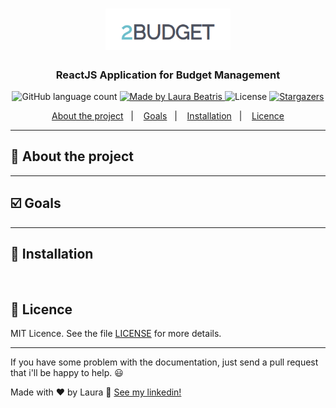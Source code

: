 <h1 align="center">
  <img alt="2Budget" title="2Budget" src=".github/logo.png" width="200px" />
</h1>

<h3 align="center">
  ReactJS Application for Budget Management 
</h3>

<p align="center">
  <img alt="GitHub language count" src="https://img.shields.io/github/languages/count/LauraBeatris/goeat-api?color=yellow">

  <a href="https://www.linkedin.com/in/laurabeatris/">
    <img alt="Made by Laura Beatris" src="https://img.shields.io/badge/made%20by-laura%20beatris-yellow">
  </a>

  <img alt="License" src="https://img.shields.io/badge/licence-MIT-yellow">

  <a href="https://github.com/LauraBeatris/goeat-api/stargazers">
    <img alt="Stargazers" src="https://img.shields.io/github/stars/LauraBeatris/goeat-api?style=social">
  </a>
</p>

<p align="center">
  <a href="#rocket-about-the-project">About the project</a>&nbsp;&nbsp;&nbsp;|&nbsp;&nbsp;&nbsp;
  <a href="#ballot_box_with_check-goals">Goals</a>&nbsp;&nbsp;&nbsp;|&nbsp;&nbsp;&nbsp;
  <a href="#checkered_flag-installation">Installation</a>&nbsp;&nbsp;&nbsp;|&nbsp;&nbsp;&nbsp;
  <a href="#memo-licence">Licence</a>
</p>

<hr>

## :rocket: About the project

<hr>

## :ballot_box_with_check: Goals

<hr>

## :checkered_flag: Installation 

<br>


## :memo: Licence

MIT Licence. See the file [LICENSE](LICENSE.md) for more details.

---

If you have some problem with the documentation, just send a pull request that i'll be happy to help. 😃

Made with ♥ by Laura :wave: [See my linkedin!](https://www.linkedin.com/in/laurabeatris/)
